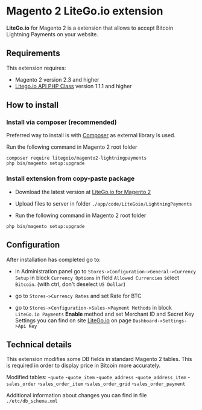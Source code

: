 # Magento 2 LiteGo.io extension

**LiteGo.io** for Magento 2 is a extension that allows to accept Bitcoin Lightning Payments on your website.

## Requirements
This extension requires:
- Magento 2 version 2.3 and higher
- <a href="https://github.com/litegoio/litego-php" target="_blank">Litego.io API PHP Class</a> version 1.1.1 and higher

## How to install

### Install via composer (recommended)

Preferred way to install is with <a href="https://getcomposer.org/" rel="nofollow">Composer</a> as external library is used.

Run the following command in Magento 2 root folder

```
composer require litegoio/magento2-lightningpayments
php bin/magento setup:upgrade

```

### Install extension from copy-paste package

- Download the latest version at [LiteGo.io for Magento 2](https://github.com/litegoio/magento2-lightningpayments/archive/master.zip)

- Upload files to server in folder `./app/code/LiteGoio/LightningPayments`

- Run the following command in Magento 2 root folder

```
php bin/magento setup:upgrade

```

## Configuration
After installation has completed go to:

- in Administration panel go to `Stores->Configuration->General->Currency Setup`
in block `Currency Options`  in field `Allowed Currencies` select `Bitcoin`. (with ctrl, don't deselect `US Dollar`)

- go to `Stores->Currency Rates` and set Rate for BTC

- go to `Stores->Configuration->Sales->Payment Methods` in block `LiteGo.io Payments` **Enable** method and set Merchant ID and Secret Key Settings you can find on site <a href="https:://litego.io/" target="_blank">LiteGo.io</a>  on page `Dashboard->Settings->Api Key`

## Technical details

This extension modifies some DB fields in standard Magento 2 tables.
This is required in order to display price in Bitcoin more accurately.

Modified tables:
-`quote`
-`quote_item`
-`quote_address`
-`quote_address_item`
-`sales_order`
-`sales_order_item`
-`sales_order_grid`
-`sales_order_payment`

Additional information about changes you can find in file `./etc/db_schema.xml`
